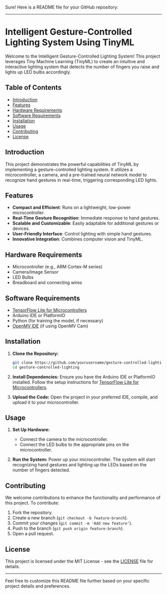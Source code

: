 Sure! Here is a README file for your GitHub repository:

---

# Intelligent Gesture-Controlled Lighting System Using TinyML

Welcome to the Intelligent Gesture-Controlled Lighting System! This project leverages Tiny Machine Learning (TinyML) to create an intuitive and interactive lighting system that detects the number of fingers you raise and lights up LED bulbs accordingly.

## Table of Contents

- [Introduction](#introduction)
- [Features](#features)
- [Hardware Requirements](#hardware-requirements)
- [Software Requirements](#software-requirements)
- [Installation](#installation)
- [Usage](#usage)
- [Contributing](#contributing)
- [License](#license)

## Introduction

This project demonstrates the powerful capabilities of TinyML by implementing a gesture-controlled lighting system. It utilizes a microcontroller, a camera, and a pre-trained neural network model to recognize hand gestures in real-time, triggering corresponding LED lights.

## Features

- **Compact and Efficient**: Runs on a lightweight, low-power microcontroller.
- **Real-Time Gesture Recognition**: Immediate response to hand gestures.
- **Scalable and Customizable**: Easily adaptable for additional gestures or devices.
- **User-Friendly Interface**: Control lighting with simple hand gestures.
- **Innovative Integration**: Combines computer vision and TinyML.

## Hardware Requirements

- Microcontroller (e.g., ARM Cortex-M series)
- Camera/Image Sensor
- LED Bulbs
- Breadboard and connecting wires

## Software Requirements

- [TensorFlow Lite for Microcontrollers](https://www.tensorflow.org/lite/microcontrollers)
- Arduino IDE or PlatformIO
- Python (for training the model, if necessary)
- [OpenMV IDE](https://openmv.io/pages/download) (if using OpenMV Cam)

## Installation

1. **Clone the Repository:**
   ```sh
   git clone https://github.com/yourusername/gesture-controlled-lighting.git
   cd gesture-controlled-lighting
   ```

2. **Install Dependencies:**
   Ensure you have the Arduino IDE or PlatformIO installed. Follow the setup instructions for [TensorFlow Lite for Microcontrollers](https://www.tensorflow.org/lite/microcontrollers/get_started).

3. **Upload the Code:**
   Open the project in your preferred IDE, compile, and upload it to your microcontroller.

## Usage

1. **Set Up Hardware:**
   - Connect the camera to the microcontroller.
   - Connect the LED bulbs to the appropriate pins on the microcontroller.

2. **Run the System:**
   Power up your microcontroller. The system will start recognizing hand gestures and lighting up the LEDs based on the number of fingers detected.

## Contributing

We welcome contributions to enhance the functionality and performance of this project. To contribute:

1. Fork the repository.
2. Create a new branch (`git checkout -b feature-branch`).
3. Commit your changes (`git commit -m 'Add new feature'`).
4. Push to the branch (`git push origin feature-branch`).
5. Open a pull request.

## License

This project is licensed under the MIT License - see the [LICENSE](LICENSE) file for details.

---

Feel free to customize this README file further based on your specific project details and preferences.

